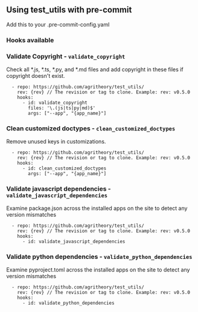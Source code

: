 ## Using test_utils with pre-commit

Add this to your .pre-commit-config.yaml

### Hooks available

### Validate Copyright - `validate_copyright`

Check all *.js, *.ts, *.py, and *.md files and add copyright in these files if copyright doesn't exist.

```
  - repo: https://github.com/agritheory/test_utils/
    rev: {rev} // The revision or tag to clone. Example: rev: v0.5.0
    hooks:
      - id: validate_copyright
        files: '\.(js|ts|py|md)$'
        args: ["--app", "{app_name}"]
```

### Clean customized doctypes - `clean_customized_doctypes`

Remove unused keys in customizations.

```
  - repo: https://github.com/agritheory/test_utils/
    rev: {rev} // The revision or tag to clone. Example: rev: v0.5.0
    hooks:
      - id: clean_customized_doctypes
        args: ["--app", "{app_name}"]
```

### Validate javascript dependencies - `validate_javascript_dependencies`

Examine package.json across the installed apps on the site to detect any version mismatches

```
  - repo: https://github.com/agritheory/test_utils/
    rev: {rev} // The revision or tag to clone. Example: rev: v0.5.0
    hooks:
      - id: validate_javascript_dependencies
```

### Validate python dependencies - `validate_python_dependencies`

Examine pyproject.toml across the installed apps on the site to detect any version mismatches

```
  - repo: https://github.com/agritheory/test_utils/
    rev: {rev} // The revision or tag to clone. Example: rev: v0.5.0
    hooks:
      - id: validate_python_dependencies
```